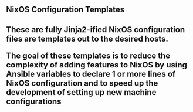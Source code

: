 <h2>NixOS Configuration Templates<h2>
These are fully Jinja2-ified NixOS configuration files are templates out to the desired hosts. 

The goal of these templates is to reduce the complexity of adding features to NixOS by using Ansible variables to declare 1 or more lines of NixOS configuration and to speed up the development of setting up new machine configurations